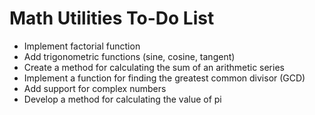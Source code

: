 # Math Utilities To-Do List

- Implement factorial function
- Add trigonometric functions (sine, cosine, tangent)
- Create a method for calculating the sum of an arithmetic series
- Implement a function for finding the greatest common divisor (GCD)
- Add support for complex numbers
- Develop a method for calculating the value of pi

